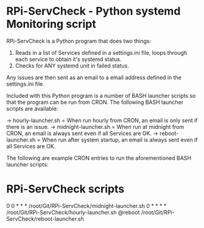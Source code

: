 # RPi-ServCheck - Python systemd Monitoring script

RPi-ServCheck is a Python program that does two things:

1) Reads in a list of Services defined in a settings.ini file, loops through each service to obtain it's systemd status.
2) Checks for ANY systemd unit in failed status.

Any issues are then sent as an email to a email address defined in the settings.ini file.

Included with this Python program is a number of BASH launcher scripts so that the program can be run from CRON.
The following BASH launcher scripts are available:

-> hourly-launcher.sh   = When run hourly from CRON, an email is only sent if there is an issue.
-> midnight-launcher.sh = When run at midnight from CRON, an email is always sent even if all Services are OK.
-> reboot-launcher.sh   = When run after system startup, an email is always sent even if all Services are OK.

The following are example CRON entries to run the aforementioned BASH launcher scripts:

# RPi-ServCheck scripts
0 0 * * * /root/Git/RPi-ServCheck/midnight-launcher.sh
0 * * * * /root/Git/RPi-ServCheck/hourly-launcher.sh
@reboot /root/Git/RPi-ServCheck/reboot-launcher.sh
